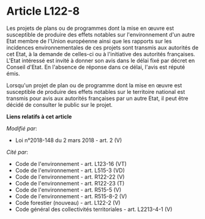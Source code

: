 # Article L122-8

Les projets de plans ou de programmes dont la mise en œuvre est susceptible de produire des effets notables sur
l'environnement d'un autre Etat membre de l'Union européenne ainsi que les rapports sur les incidences environnementales de
ces projets sont transmis aux autorités de cet Etat, à la demande de celles-ci ou à l'initiative des autorités françaises.
L'Etat intéressé est invité à donner son avis dans le délai fixé par décret en Conseil d'Etat. En l'absence de réponse dans
ce délai, l'avis est réputé émis.

Lorsqu'un projet de plan ou de programme dont la mise en œuvre est susceptible de produire des effets notables sur le
territoire national est transmis pour avis aux autorités françaises par un autre Etat, il peut être décidé de consulter le
public sur le projet.

**Liens relatifs à cet article**

_Modifié par_:

  - Loi n°2018-148 du 2 mars 2018 - art. 2 (V)

_Cité par_:

  - Code de l'environnement - art. L123-16 (VT)
  - Code de l'environnement - art. L515-3 (VD)
  - Code de l'environnement - art. R122-22 (V)
  - Code de l'environnement - art. R122-23 (T)
  - Code de l'environnement - art. R515-5 (V)
  - Code de l'environnement - art. R515-8-2 (V)
  - Code forestier (nouveau) - art. L122-2 (V)
  - Code général des collectivités territoriales - art. L2213-4-1 (V)
